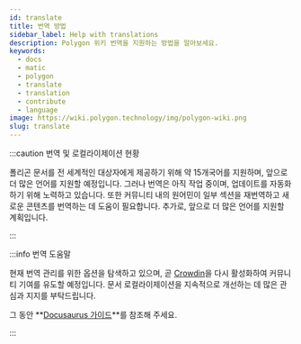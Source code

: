 ```yaml
---
id: translate
title: 번역 방법
sidebar_label: Help with translations
description: Polygon 위키 번역을 지원하는 방법을 알아보세요.
keywords:
  - docs
  - matic
  - polygon
  - translate
  - translation
  - contribute
  - language
image: https://wiki.polygon.technology/img/polygon-wiki.png
slug: translate
---
```


:::caution 번역 및 로컬라이제이션 현황

폴리곤 문서를 전 세계적인 대상자에게 제공하기 위해 약 15개국어를 지원하며, 앞으로 더 많은 언어를 지원할 예정입니다. 그러나 번역은 아직 작업 중이며, 업데이트를 자동화하기 위해 노력하고 있습니다. 또한 커뮤니티 내의 원어민이 일부 섹션을 재번역하고 새로운 콘텐츠를 번역하는 데 도움이 필요합니다. 추가로, 앞으로 더 많은 언어를 지원할 계획입니다.

:::

:::info 번역 도움말

현재 번역 관리를 위한 옵션을 탐색하고 있으며, 곧 [Crowdin](https://crowdin.com/)을 다시 활성화하여 커뮤니티 기여를 유도할 예정입니다. 문서 로컬라이제이션을 지속적으로 개선하는 데 많은 관심과 지지를 부탁드립니다.

그 동안 **[Docusaurus 가이드](https://docusaurus.io/docs/i18n/crowdin#translate-the-sources)**를 참조해 주세요.

:::
